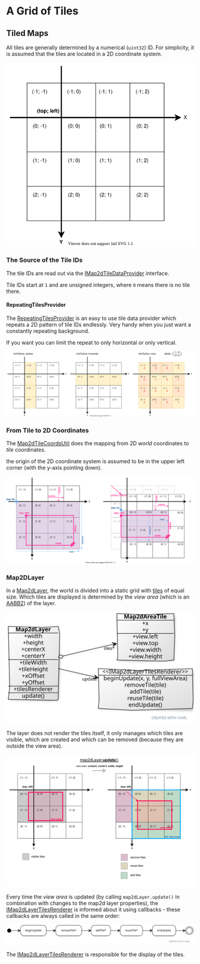# A Grid of Tiles

## Tiled Maps

All tiles are generally determined by a numerical (`uint32`) ID.
For simplicity, it is assumed that the tiles are located in a 2D coordinate system.

![the tile coordinates system](./tile-coordinates.svg)

### The Source of the Tile IDs

The tile IDs are read out via the [IMap2dTileDataProvider](IMap2dTileDataProvider.ts) interface.

Tile IDs start at `1` and are unsigned integers, where `0` means there is no tile there.

#### RepeatingTilesProvider

The [RepeatingTilesProvider](./RepeatingTilesProvider.ts) is an easy to use tile data provider which repeats a 2D pattern of tile IDs endlessly.
Very handy when you just want a constantly repeating background.

If you want you can limit the repeat to only horizontal or only vertical.

![repeating-tiles-provider cheat-sheet](./RepeatingTilesProvider.svg)

### From Tile to 2D Coordinates

The [Map2dTileCoordsUtil](./Map2dTileCoordsUtil.ts) does the mapping from 2D _world_ coordinates to _tile_ coordinates.

the origin of the 2D coordinate system is assumed to be in the upper left corner (with the y-axis pointing down).

![map2d-tile-coords-util cheat-sheet](./Map2dTileCoordsUtil.svg)

### Map2DLayer

In a [Map2dLayer](a./../Map2dLayer.ts), the world is divided into a static grid with [tiles](./Map2dAreaTile.ts) of equal size.
Which tiles are displayed is determined by the _view area_ (which is an [AABB2](./AABB2.ts)) of the layer.

![Map2dLayer class diagram](./Map2dLayer.svg)

The layer does not render the tiles itself, it only manages which tiles are visible, which are created and which can be removed (because they are outside the view area).

![Map2dLayer update](./Map2dLayer-renderViewArea.svg)

Every time the _view area_ is updated (by calling `map2dLayer.update()` in combination with changes to the map2d layer properties), the [IMap2dLayerTilesRenderer](./IMap2dLayerTilesRenderer.ts) is informed about it using callbacks - these callbacks are always called in the same order:

![Map2dLayer update view area](./Map2dLayer-update-view-area.svg)

The [IMap2dLayerTilesRenderer](./IMap2dLayerTilesRenderer.ts) is responsible for the display of the tiles.
